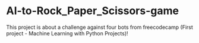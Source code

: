 # AI-to-Rock_Paper_Scissors-game

This project is about a challenge against four bots from freecodecamp (First project - Machine Learning with Python Projects)! 
